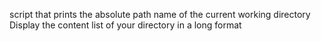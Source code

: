 script that prints the absolute path name of the current working directory
Display the content list of your directory in a long format
